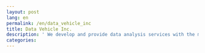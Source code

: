 ```yaml
---
layout: post
lang: en
permalink: /en/data_vehicle_inc
title: Data Vehicle Inc.
description: ' We develop and provide data analysis services with the mission of “Data Science for All”. Development engineers can be fully remote work. The side job and part-time are all right. Please add a word that “remote-in-japan” when applying. (Hiring) '
categories: 
---
```

